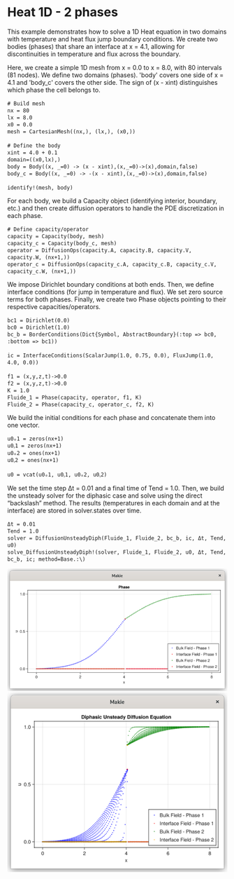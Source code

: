 # Heat 1D - 2 phases

This example demonstrates how to solve a 1D Heat equation in two domains with temperature and heat flux jump boundary conditions.
We create two bodies (phases) that share an interface at x = 4.1, allowing for discontinuities in temperature and flux across the boundary.

Here, we create a simple 1D mesh from x = 0.0 to x = 8.0, with 80 intervals (81 nodes). We define two domains (phases). 'body' covers one side of x = 4.1 and 'body_c' covers the other side.
The sign of (x - xint) distinguishes which phase the cell belongs to.
```
# Build mesh
nx = 80
lx = 8.0
x0 = 0.0
mesh = CartesianMesh((nx,), (lx,), (x0,))

# Define the body
xint = 4.0 + 0.1
domain=((x0,lx),)
body = Body((x, _=0) -> (x - xint),(x,_=0)->(x),domain,false)
body_c = Body((x, _=0) -> -(x - xint),(x,_=0)->(x),domain,false)

identify!(mesh, body)
```

For each body, we build a Capacity object (identifying interior, boundary, etc.) and then create
diffusion operators to handle the PDE discretization in each phase.
```
# Define capacity/operator
capacity = Capacity(body, mesh)
capacity_c = Capacity(body_c, mesh)
operator = DiffusionOps(capacity.A, capacity.B, capacity.V, capacity.W, (nx+1,))
operator_c = DiffusionOps(capacity_c.A, capacity_c.B, capacity_c.V, capacity_c.W, (nx+1,))
```

We impose Dirichlet boundary conditions at both ends. Then, we define interface conditions (for jump in temperature and flux).
We set zero source terms for both phases. Finally, we create two Phase objects pointing to their respective capacities/operators.
```
bc1 = Dirichlet(0.0)
bc0 = Dirichlet(1.0)
bc_b = BorderConditions(Dict{Symbol, AbstractBoundary}(:top => bc0, :bottom => bc1))

ic = InterfaceConditions(ScalarJump(1.0, 0.75, 0.0), FluxJump(1.0, 4.0, 0.0))

f1 = (x,y,z,t)->0.0
f2 = (x,y,z,t)->0.0
K = 1.0
Fluide_1 = Phase(capacity, operator, f1, K)
Fluide_2 = Phase(capacity_c, operator_c, f2, K)
```

We build the initial conditions for each phase and concatenate them into one vector.
```
u0ₒ1 = zeros(nx+1)
u0ᵧ1 = zeros(nx+1)
u0ₒ2 = ones(nx+1)
u0ᵧ2 = ones(nx+1)

u0 = vcat(u0ₒ1, u0ᵧ1, u0ₒ2, u0ᵧ2)
```

We set the time step Δt = 0.01 and a final time of Tend = 1.0. Then, we build the unsteady solver for the diphasic case
and solve using the direct “backslash” method. The results (temperatures in each domain and at the interface)
are stored in solver.states over time.
```
Δt = 0.01
Tend = 1.0
solver = DiffusionUnsteadyDiph(Fluide_1, Fluide_2, bc_b, ic, Δt, Tend, u0)
solve_DiffusionUnsteadyDiph!(solver, Fluide_1, Fluide_2, u0, Δt, Tend, bc_b, ic; method=Base.:\)
```

![](assests/heat_1D_2ph/heat_1d_2ph_end.png)
![](assests/heat_1D_2ph/heat_1d_2ph_jump.png)

